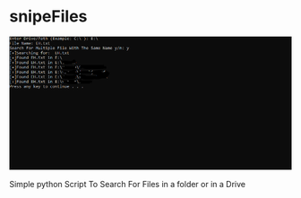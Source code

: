# snipeFiles   
<img src="https://github.com/EH30/snipeFiles/blob/master/SnipeFiles.PNG" >   


Simple python Script To Search For Files in a folder or in a Drive   
